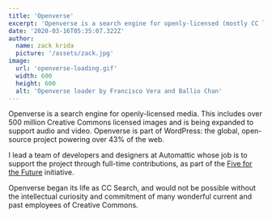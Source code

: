 ```yaml
---
title: 'Openverse'
excerpt: 'Openverse is a search engine for openly-licensed (mostly CC licensed) media that I help build at Automattic.'
date: '2020-03-16T05:35:07.322Z'
author:
  name: zack krida
  picture: '/assets/zack.jpg'
image:
  url: 'openverse-loading.gif'
  width: 600
  height: 600
  alt: 'Openverse loader by Francisco Vera and Ballio Chan'
---
```


Openverse is a search engine for openly-licensed media. This includes over 500 million Creative Commons licensed images and is being expanded to support audio and video. Openverse is part of WordPress: the global, open-source project powering over 43% of the web.

I lead a team of developers and designers at Automattic whose job is to support the project through full-time contributions, as part of the [Five for the Future](https://wordpress.org/five-for-the-future/) initiative.

Openverse began its life as CC Search, and would not be possible without the intellectual curiosity and commitment of many wonderful current and past employees of Creative Commons.

